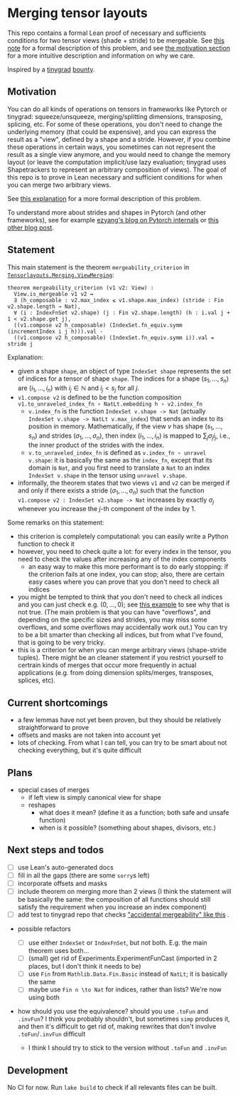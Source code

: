 # Merging tensor layouts

This repo contains a formal Lean proof of necessary and sufficients conditions for
two tensor views (shade + stride) to be mergeable. See [this note](doc/problem-formalization.md) for a formal description of this problem, and see [the motivation section](#motivation) for a more intuitive description and information on why we care.

Inspired by a [tinygrad](https://github.com/tinygrad/tinygrad) [bounty](https://github.com/tinygrad/tinygrad/issues/1641).

## Motivation

You can do all kinds of operations on tensors in frameworks like Pytorch or tinygrad: squeeze/unsqueeze, merging/splitting dimensions, transposing, splicing, etc.
For some of these operations, you don't need to change the underlying memory (that could be expensive),
and you can express the result as a "view", defined by a shape and a stride.
However, if you combine these operations in certain ways, you sometimes can not represent the
result as a single view anymore, and you would need to change the memory layout
(or leave the computation implicit/use lazy evaluation; tinygrad uses Shapetrackers to represent
an arbitrary composition of views).
The goal of this repo is to prove in Lean necessary and sufficient conditions for when you can merge two arbitrary views.

See [this explanation](doc/problem-formalization.md) for a more formal description of this problem.

To understand more about strides and shapes in Pytorch (and other frameworks),
see for example
[ezyang's blog on Pytorch internals](http://blog.ezyang.com/2019/05/pytorch-internals/)
or [this other blog post](https://martinlwx.github.io/en/how-to-reprensent-a-tensor-or-ndarray/).


## Statement

This main statement is the theorem `mergeability_criterion` in [`Tensorlayouts.Merging.ViewMerging`](Tensorlayouts/Merging/ViewMerging.lean):

```lean
theorem mergeability_criterion (v1 v2: View) :
  View.is_mergeable v1 v2 ↔
  ∃ (h_composable : v2.max_index ≤ v1.shape.max_index) (stride : Fin v2.shape.length → Nat),
  ∀ (i : IndexFnSet v2.shape) (j : Fin v2.shape.length) (h : i.val j + 1 < v2.shape.get j),
  ((v1.compose v2 h_composable) (IndexSet.fn_equiv.symm (incrementIndex i j h))).val -
  ((v1.compose v2 h_composable) (IndexSet.fn_equiv.symm i)).val = stride j
```

Explanation:

- given a shape `shape`, an object of type `IndexSet shape` represents the set of indices for a tensor of shape `shape`. The indices for a shape $(s_1, \ldots, s_n)$ are $(i_1, \ldots, i_n)$ with $i_j \in \mathbb N$ and $i_j < s_j$ for all $j$. 
- `v1.compose v2` is defined to be the function composition `v1.to_unraveled_index_fn ∘ NatLt.embedding h ∘ v2.index_fn`
  - `v.index_fn` is the function `IndexSet v.shape -> Nat` (actually `IndexSet v.shape -> NatLt v.max_index`) that sends an index to its position in memory. Mathematically, if the view $v$ has shape $(s_1, \ldots, s_n)$ and strides $(\sigma_1, \ldots, \sigma_n)$, then index $(i_1, \ldots, i_n)$ is mapped to $\sum_j \sigma_j i_j$, i.e., the inner product of the strides with the index.
  - `v.to_unraveled_index_fn` is defined as `v.index_fn ∘ unravel v.shape`: it is basically the same as the `index_fn`, except that its domain is `Nat`, and you first need to translate a `Nat` to an index `IndexSet v.shape` in the tensor using `unravel v.shape`.
- informally, the theorem states that two views `v1` and `v2` can be merged if and only if there exists a stride $(\sigma_1, \ldots, \sigma_n)$ such that the function `v1.compose v2 : IndexSet v2.shape -> Nat` increases by exactly $\sigma_j$ whenever you increase the $j$-th component of the index by 1.

Some remarks on this statement:

- this criterion is completely computational: you can easily write a Python function to check it
- however, you need to check quite a lot: for every index in the tensor, you need to check the values after increasing any of the index components
  - an easy way to make this more performant is to do early stopping: if the criterion fails at one index, you can stop; also, there are certain easy cases where you can prove that you don't need to check all indices
- you might be tempted to think that you don't need to check all indices and you can just check e.g. $(0, \ldots, 0)$; see [this example](doc/example-accidental-mergeability.md) to see why that is not true. (The main problem is that you can have "overflows", and depending on the specific sizes and strides, you may miss some overflows, and some overflows may accidentally work out.) You can try to be a bit smarter than checking all indices, but from what I've found, that is going to be very tricky.
- this is a criterion for when you can merge arbitrary views (shape-stride tuples). There might be an cleaner statement if you restrict yourself to certrain kinds of merges that occur more frequently in actual applications (e.g. from doing dimension splits/merges, transposes, splices, etc).

## Current shortcomings

- a few lemmas have not yet been proven, but they should be relatively straightforward to prove
- offsets and masks are not taken into account yet
- lots of checking. From what I can tell, you can try to be smart about not checking everything, but it's quite difficult


## Plans

- special cases of merges
  - if left view is simply canonical view for shape
  - reshapes
    - what does it mean? (define it as a function; both safe and unsafe function)
    - when is it possible? (something about shapes, divisors, etc.)


## Next steps and todos

- [ ] use Lean's auto-generated docs
- [ ] fill in all the gaps (there are some `sorry`s left)
- [ ] incorporate offsets and masks
- [ ] include theorem on merging more than 2 views (I think the statement will be basically the same: the composition of all functions should still satisfy the requirement when you increase an index component) 
- [ ] add test to tinygrad repo that checks ["accidental mergeability" like this](doc/example-accidental-mergeability.md) .
- possible refactors

  - [ ] use either `IndexSet` or `IndexFnSet`, but not both. E.g. the main theorem uses both...
  - [ ] (small) get rid of Experiments.ExperimentFunCast (imported in 2 places, but I don't think it needs to be)
  - [ ] use `Fin` from `Mathlib.Data.Fin.Basic` instead of `NatLt`; it is basically the same
  - [ ] maybe use `Fin n \to Nat` for indices, rather than lists? We're now using both

- how should you use the equivalence? should you use `.toFun` and `.invFun`? I think you probably shouldn't, but sometimes `simp` produces it, and then it's difficult to get rid of, making rewrites that don't involve `.toFun`/`.invFun` difficult
  - I think I should try to stick to the version without `.toFun` and `.invFun`

## Development

No CI for now. Run `lake build` to check if all relevants files can be built.
